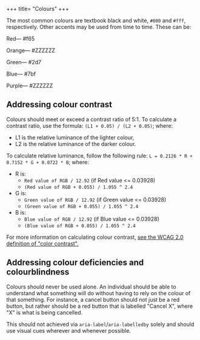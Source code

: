 +++
title= "Colours"
+++

The most common colours are textbook black and white, `#000` and `#fff`, respectively. Other accents may be used from time to time. These can be:

<section class="sandbox">
	<p class="--farer-red">Red— #f65</p>
	<p class="--farer-orange">Orange— #ZZZZZZ</p>
	<p class="--farer-green">Green— #2d7</p>
	<p class="--farer-blue">Blue— #7bf</p>
	<p class="--farer-purple">Purple— #ZZZZZZ</p>
</section>

## Addressing colour contrast
Colours should meet or exceed a contrast ratio of 5:1. To calculate a contrast ratio, use the formula: `(L1 + 0.05) / (L2 + 0.05)`; where:
  - L1 is the relative luminance of the lighter colour,
  - L2 is the relative luminance of the darker colour.

To calculate relative luminance, follow the following rule: `L = 0.2126 * R + 0.7152 * G + 0.0722 * B`; where:
  - R is:
    - `Red value of RGB / 12.92` (if Red value <= 0.03928)
    - `(Red value of RGB + 0.055) / 1.055 ^ 2.4`
  - G is:
    - `Green value of RGB / 12.92` (if Green value <= 0.03928)
    - `(Green value of RGB + 0.055) / 1.055 ^ 2.4`
  - B is:
    - `Blue value of RGB / 12.92` (if Blue value <= 0.03928)
    - `(Blue value of RGB + 0.055) / 1.055 ^ 2.4`

For more information on calculating colour contrast, [see the WCAG 2.0 definition of "color contrast".](https://www.w3.org/TR/WCAG20/#contrast-ratiodef)

## Addressing colour deficiencies and colourblindness
Colours should never be used alone. An individual should be able to understand what something will do without having to rely on the colour of that something. For instance, a cancel button should not just be a red button, but rather should be a red button that is labelled "Cancel X", where "X" is what is being cancelled.

This should not achieved via `aria-label`/`aria-labelledby` solely and should use visual cues wherever and whenever possible.
